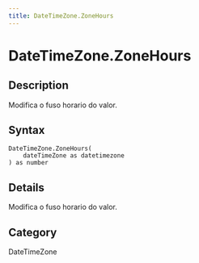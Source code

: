 ```yaml
---
title: DateTimeZone.ZoneHours
---
```


# DateTimeZone.ZoneHours


## Description

Modifica o fuso horario do valor.


## Syntax

```powerquery
DateTimeZone.ZoneHours(
    dateTimeZone as datetimezone
) as number
```


## Details

Modifica o fuso horario do valor.



## Category
DateTimeZone
